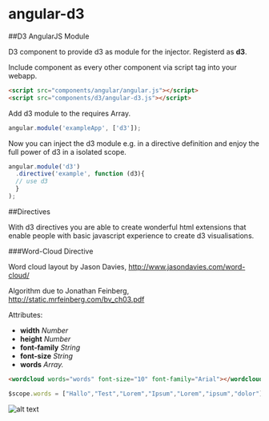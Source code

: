 angular-d3
==================

##D3 AngularJS Module

D3 component to provide d3 as module for the injector.
Registerd as <b>d3</b>.

Include component as every other component via script tag into your webapp.

```html
<script src="components/angular/angular.js"></script>
<script src="components/d3/angular-d3.js"></script>
```

Add d3 module to the requires Array.

```javascript
angular.module('exampleApp', ['d3']);
```

Now you can inject the d3 module e.g. in a directive definition and enjoy the full power of d3 in a isolated scope.

```javascript
angular.module('d3')
  .directive('example', function (d3){
  // use d3 
  }
);
```


##Directives

With d3 directives you are able to create wonderful html extensions
that enable people with basic javascript experience to create d3 visualisations.

###Word-Cloud Directive

Word cloud layout by Jason Davies, http://www.jasondavies.com/word-cloud/

Algorithm due to Jonathan Feinberg, http://static.mrfeinberg.com/bv_ch03.pdf


Attributes:
*   <b>width</b>         <i>Number</i>
*   <b>height</b>        <i>Number</i>
*   <b>font-family</b>   <i>String</i>
*   <b>font-size</b>     <i>String</i>
*   <b>words</b>         <i>Array.<string></i>

```html
<wordcloud words="words" font-size="10" font-family="Arial"></wordcloud>
```

```javascript
$scope.words = ["Hallo","Test","Lorem","Ipsum","Lorem","ipsum","dolor"];
```


![alt text](https://github.com/robinboehm/angular-d3-directives/blob/master/examples/wordcloud/wordcloud.png?raw=true "Wordcloud Example")

